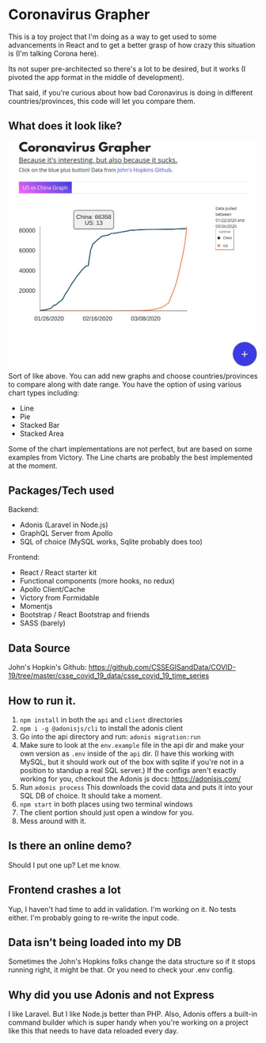 # Coronavirus Grapher
This is a toy project that I'm doing as a way to get used to some advancements in React and to get a better grasp of how crazy this situation is (I'm talking Corona here).

Its not super pre-architected so there's a lot to be desired, but it works (I pivoted the app format in the middle of development).

That said, if you're curious about how bad Coronavirus is doing in different countries/provinces, this code will let you compare them.

## What does it look like?
![Example Chart of US & China](https://raw.githubusercontent.com/ryuheiyokokawa/corona-grapher/master/china-us.jpg)
Sort of like above.  You can add new graphs and choose countries/provinces to compare along with date range.
You have the option of using various chart types including:
- Line
- Pie
- Stacked Bar
- Stacked Area

Some of the chart implementations are not perfect, but are based on some examples from Victory.
The Line charts are probably the best implemented at the moment.

## Packages/Tech used
Backend:
- Adonis (Laravel in Node.js)
- GraphQL Server from Apollo
- SQL of choice (MySQL works, Sqlite probably does too)

Frontend:
- React / React starter kit
- Functional components (more hooks, no redux)
- Apollo Client/Cache
- Victory from Formidable
- Momentjs
- Bootstrap / React Bootstrap and friends
- SASS (barely)

## Data Source
John's Hopkin's Github: https://github.com/CSSEGISandData/COVID-19/tree/master/csse_covid_19_data/csse_covid_19_time_series

## How to run it.
1. `npm install` in both the `api` and `client` directories
2. `npm i -g @adonisjs/cli` to install the adonis client
3. Go into the api directory and run: `adonis migration:run`
4. Make sure to look at the `env.example` file in the api dir and make your own version as `.env` inside of the `api` dir.  (I have this working with MySQL, but it should work out of the box with sqlite if you're not in a position to standup a real SQL server.) If the configs aren't exactly working for you, checkout the Adonis js docs: https://adonisjs.com/
5. Run `adonis process`  This downloads the covid data and puts it into your SQL DB of choice.  It should take a moment.
6. `npm start` in both places using two terminal windows
7. The client portion should just open a window for you.
8. Mess around with it.

## Is there an online demo?
Should I put one up? Let me know.

## Frontend crashes a lot
Yup, I haven't had time to add in validation.  I'm working on it.
No tests either.  I'm probably going to re-write the input code.

## Data isn't being loaded into my DB
Sometimes the John's Hopkins folks change the data structure so if it stops running right, it might be that.  Or you need to check your .env config.

## Why did you use Adonis and not Express
I like Laravel. But I like Node.js better than PHP.
Also, Adonis offers a built-in command builder which is super handy when you're working on a project like this that needs to have data reloaded every day.